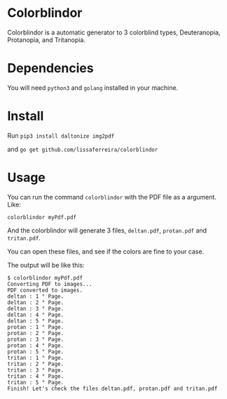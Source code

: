 # Colorblindor

Colorblindor is a automatic generator to 3 colorblind types, Deuteranopia, Protanopia, and Tritanopia.

# Dependencies

You will need `python3` and `golang` installed in your machine.

# Install

Run `pip3 install daltonize img2pdf`

and `go get github.com/lissaferreira/colorblindor`

# Usage

You can run the command `colorblindor` with the PDF file as a argument. Like:

`colorblindor myPdf.pdf`

And the colorblindor will generate 3 files, `deltan.pdf`, `protan.pdf` and `tritan.pdf`.

You can open these files, and see if the colors are fine to your case. 

The output will be like this:

```
$ colorblindor myPdf.pdf
Converting PDF to images...
PDF converted to images.
deltan : 1 ° Page.
deltan : 2 ° Page.
deltan : 3 ° Page.
deltan : 4 ° Page.
deltan : 5 ° Page.
protan : 1 ° Page.
protan : 2 ° Page.
protan : 3 ° Page.
protan : 4 ° Page.
protan : 5 ° Page.
tritan : 1 ° Page.
tritan : 2 ° Page.
tritan : 3 ° Page.
tritan : 4 ° Page.
tritan : 5 ° Page.
Finish! Let's check the files deltan.pdf, protan.pdf and tritan.pdf
```
